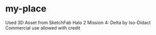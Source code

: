# my-place

Used 3D Asset from SketchFab
Halo 2 Mission 4: Delta  by Iso-Didact
Commercial use allowed with credit